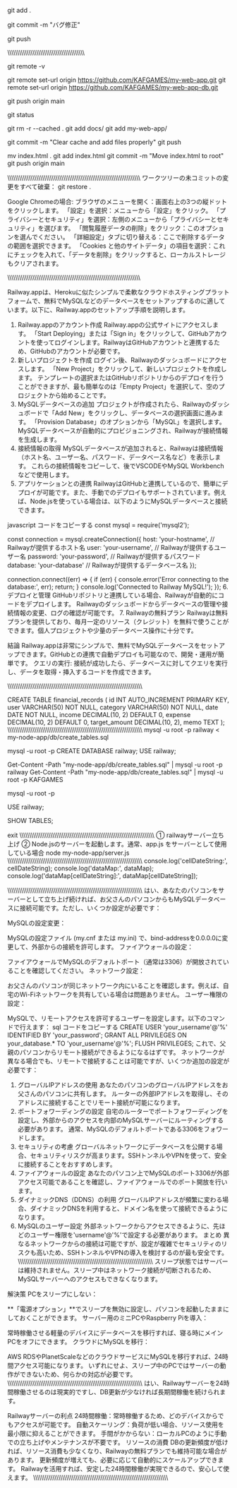 git add .

git commit -m "バグ修正"

git push

\\\\\\\\\\\\\\\\\\\\\\\\\\\\\\\\\\\\\\\\\\\\\\\\\\\\\\\\\\\\\\\\\\\\\\\\\\\\\\\\




git remote -v

git remote set-url origin https://github.com/KAFGAMES/my-web-app.git
git remote set-url origin https://github.com/KAFGAMES/my-web-app-db.git

git push origin main

git status






git rm -r --cached .
git add docs/
git add my-web-app/

git commit -m "Clear cache and add files properly"
git push


mv index.html .
git add index.html
git commit -m "Move index.html to root"
git push origin main

\\\\\\\\\\\\\\\\\\\\\\\\\\\\\\\\\\\\\\\\\\\\\\\\\\\\\\\\\\\\\\\\\\\\\\\\\\\\\\\\\\\\\\\\\\\\\\\\\\\\\\\\\\\\\\\\\\\\\\\\\\\\\\\\\\\\\\\\\\
ワークツリーの未コミットの変更をすべて破棄：
git restore .

Google Chromeの場合:
ブラウザのメニューを開く：画面右上の3つの縦ドットをクリックします。
「設定」を選択：メニューから「設定」をクリック。
「プライバシーとセキュリティ」を選択：左側のメニューから「プライバシーとセキュリティ」を選びます。
「閲覧履歴データの削除」をクリック：このオプションを選んでください。
「詳細設定」タブに切り替える：ここで削除するデータの範囲を選択できます。
「Cookies と他のサイトデータ」の項目を選択：これにチェックを入れて、「データを削除」をクリックすると、ローカルストレージもクリアされます。

\\\\\\\\\\\\\\\\\\\\\\\\\\\\\\\\\\\\\\\\\\\\\\\\\\\\\\\\\\\\\\\\\\\\\\\\\\\\\\\\\\\\\\\\\\\\\\\\\\\\\\\\\\\\\\\\\\\\\\\\\\\\\\\\\\\\\\\\\\

Railway.appは、Herokuに似たシンプルで柔軟なクラウドホスティングプラットフォームで、無料でMySQLなどのデータベースをセットアップするのに適しています。以下に、Railway.appのセットアップ手順を説明します。

1. Railway.appのアカウント作成
Railway.appの公式サイトにアクセスします。
「Start Deploying」または「Sign in」をクリックして、GitHubアカウントを使ってログインします。RailwayはGitHubアカウントと連携するため、GitHubのアカウントが必要です。
2. 新しいプロジェクトを作成
ログイン後、Railwayのダッシュボードにアクセスします。
「New Project」をクリックして、新しいプロジェクトを作成します。
テンプレートの選択またはGitHubリポジトリからのデプロイを行うことができますが、最も簡単なのは「Empty Project」を選択して、空のプロジェクトから始めることです。
3. MySQLデータベースの追加
プロジェクトが作成されたら、Railwayのダッシュボードで「Add New」をクリックし、データベースの選択画面に進みます。
「Provision Database」のオプションから「MySQL」を選択します。
MySQLデータベースが自動的にプロビジョニングされ、Railwayが接続情報を生成します。
4. 接続情報の取得
MySQLデータベースが追加されると、Railwayは接続情報（ホスト名、ユーザー名、パスワード、データベース名など）を表示します。
これらの接続情報をコピーして、後でVSCODEやMySQL Workbenchなどで使用します。
5. アプリケーションとの連携
RailwayはGitHubと連携しているので、簡単にデプロイが可能です。また、手動でのデプロイもサポートされています。例えば、Node.jsを使っている場合は、以下のようにMySQLデータベースと接続できます。

javascript
コードをコピーする
const mysql = require('mysql2');

const connection = mysql.createConnection({
    host: 'your-hostname',  // Railwayが提供するホスト名
    user: 'your-username',  // Railwayが提供するユーザー名
    password: 'your-password',  // Railwayが提供するパスワード
    database: 'your-database'  // Railwayが提供するデータベース名
});

connection.connect((err) => {
    if (err) {
        console.error('Error connecting to the database:', err);
        return;
    }
    console.log('Connected to Railway MySQL!');
});
6. デプロイと管理
GitHubリポジトリと連携している場合、Railwayが自動的にコードをデプロイします。
Railwayのダッシュボードからデータベースの管理や接続情報の変更、ログの確認が可能です。
7. Railwayの無料プラン
Railwayは無料プランを提供しており、毎月一定のリソース（クレジット）を無料で使うことができます。個人プロジェクトや少量のデータベース操作に十分です。

結論
Railway.appは非常にシンプルで、無料でMySQLデータベースをセットアップできます。GitHubとの連携で自動デプロイも可能なので、開発・運用が簡単です。
クエリの実行: 接続が成功したら、データベースに対してクエリを実行し、データを取得・挿入するコードを作成できます。

\\\\\\\\\\\\\\\\\\\\\\\\\\\\\\\\\\\\\\\\\\\\\\\\\\\\\\\\\\\\\\\\\\\\\\\\\\\\\\\\\\\\\\\\\\\\\\\\\\\\\\\\\\\\\\\\\\\\\\\\\\\\\\\\\\\\\\\\\\\\


CREATE TABLE financial_records (
    id INT AUTO_INCREMENT PRIMARY KEY,
    user VARCHAR(50) NOT NULL,
    category VARCHAR(50) NOT NULL,
    date DATE NOT NULL,
    income DECIMAL(10, 2) DEFAULT 0,
    expense DECIMAL(10, 2) DEFAULT 0,
    target_amount DECIMAL(10, 2),
    memo TEXT
);
\\\\\\\\\\\\\\\\\\\\\\\\\\\\\\\\\\\\\\\\\\\\\\\\\\\\\\\\\\\\\\\\\\\\\\\\\\\\\\\\\\\\\\\\\\\\\\\\\\\\\\\\\\\\\\\\\\\\\\\\\\\\\\\\\\\\\\\\\\\\
mysql -u root -p railway < my-node-app/db/create_tables.sql


mysql -u root -p
CREATE DATABASE railway;
USE railway;

Get-Content -Path "my-node-app/db/create_tables.sql" | mysql -u root -p railway
Get-Content -Path "my-node-app/db/create_tables.sql" | mysql -u root -p KAFGAMES


mysql -u root -p

USE railway;


SHOW TABLES;

exit
\\\\\\\\\\\\\\\\\\\\\\\\\\\\\\\\\\\\\\\\\\\\\\\\\\\\\\\\\\\\\\\\\\\\\\\\\\\\\\\\\\\\\\\\\\\\\\\\\\\\\\\\\\\\\\\\\\\\\\\\\\\\\\\\\\\\\\\\\\\\
①
railwayサーバー立ち上げ
②
Node.jsのサーバーを起動します。通常、app.js をサーバーとして使用している場合
node my-node-app/server.js
\\\\\\\\\\\\\\\\\\\\\\\\\\\\\\\\\\\\\\\\\\\\\\\\\\\\\\\\\\\\\\\\\\\\\\\\\\\\\\\\\\\\\\\\\\\\\\\\\\\\\\\\\\\\\\\\\\\\\\\\\\\\\\\\\\\\\\\\\\\\
console.log('cellDateString:', cellDateString);
console.log('dataMap:', dataMap);
console.log('dataMap[cellDateString]:', dataMap[cellDateString]);

\\\\\\\\\\\\\\\\\\\\\\\\\\\\\\\\\\\\\\\\\\\\\\\\\\\\\\\\\\\\\\\\\\\\\\\\\\\\\\\\\\\\\\\\\\\\\\\\\\\\\\\\\\\\\\\\\\\\\\\\\\\\\\\\\\\\\\\\\\\\
はい、あなたのパソコンをサーバーとして立ち上げ続ければ、お父さんのパソコンからもMySQLデータベースに接続可能です。ただし、いくつか設定が必要です：

MySQLの設定変更：

MySQLの設定ファイル (my.cnf または my.ini) で、bind-addressを0.0.0.0に変更して、外部からの接続を許可します。
ファイアウォールの設定：

ファイアウォールでMySQLのデフォルトポート（通常は3306）が開放されていることを確認してください。
ネットワーク設定：

お父さんのパソコンが同じネットワーク内にいることを確認します。例えば、自宅のWi-Fiネットワークを共有している場合は問題ありません。
ユーザー権限の設定：

MySQLで、リモートアクセスを許可するユーザーを設定します。以下のコマンドで行えます：
sql
コードをコピーする
CREATE USER 'your_username'@'%' IDENTIFIED BY 'your_password';
GRANT ALL PRIVILEGES ON your_database.* TO 'your_username'@'%';
FLUSH PRIVILEGES;
これで、父親のパソコンからリモート接続ができるようになるはずです。
ネットワークが異なる場合でも、リモートで接続することは可能ですが、いくつか追加の設定が必要です：

1. グローバルIPアドレスの使用
あなたのパソコンのグローバルIPアドレスをお父さんのパソコンに共有します。
ルーターの外部IPアドレスを取得し、そのアドレスに接続することでリモート接続が可能になります。
2. ポートフォワーディングの設定
自宅のルーターでポートフォワーディングを設定し、外部からのアクセスを内部のMySQLサーバーにルーティングする必要があります。
通常、MySQLのデフォルトポートである3306をフォワードします。
3. セキュリティの考慮
グローバルネットワークにデータベースを公開する場合、セキュリティリスクが高まります。SSHトンネルやVPNを使って、安全に接続することをおすすめします。
4. ファイアウォールの設定
あなたのパソコン上でMySQLのポート3306が外部アクセス可能であることを確認し、ファイアウォールでのポート開放を行います。
5. ダイナミックDNS（DDNS）の利用
グローバルIPアドレスが頻繁に変わる場合、ダイナミックDNSを利用すると、ドメイン名を使って接続できるようになります。
6. MySQLのユーザー設定
外部ネットワークからアクセスできるように、先ほどのユーザー権限を'username'@'%'で設定する必要があります。
まとめ
異なるネットワークからの接続は可能ですが、設定が複雑でセキュリティのリスクも高いため、SSHトンネルやVPNの導入を検討するのが最も安全です。
\\\\\\\\\\\\\\\\\\\\\\\\\\\\\\\\\\\\\\\\\\\\\\\\\\\\\\\\\\\\\\\\\\\\\\\\\\\\\\\\\\\\\\\\\\\\\\\\\\\\\\\\\\\\\\\\\\\\\\\\\\\\\\\\\\\\\\\\\\\\
スリープ状態ではサーバーは維持されません。スリープ中はネットワーク接続が切断されるため、MySQLサーバーへのアクセスもできなくなります。

解決策
PCをスリープにしない：

**「電源オプション」**でスリープを無効に設定し、パソコンを起動したままにしておくことができます。
サーバー用のミニPCやRaspberry Piを導入：

常時稼働させる軽量のデバイスにデータベースを移行すれば、寝る時にメインPCをオフにできます。
クラウドにMySQLを移行：

AWS RDSやPlanetScaleなどのクラウドサービスにMySQLを移行すれば、24時間アクセス可能になります。
いずれにせよ、スリープ中のPCではサーバーの動作ができないため、何らかの対応が必要です。
\\\\\\\\\\\\\\\\\\\\\\\\\\\\\\\\\\\\\\\\\\\\\\\\\\\\\\\\\\\\\\\\\\\\\\\\\\\\\\\\\\\\\\\\\\\\\\\\\\\\\\\\\\\\\\\\\\\\\\\\\\\\\\\\\\\\\\\\\\\\
はい、Railwayサーバーを24時間稼働させるのは現実的ですし、DB更新が少なければ長期間稼働を続けられます。

Railwayサーバーの利点
24時間稼働：常時稼働するため、どのデバイスからでもアクセスが可能です。
自動スケーリング：負荷が低い場合、リソース使用を最小限に抑えることができます。
手間がかからない：ローカルPCのように手動での立ち上げやメンテナンスが不要です。
リソースの消費
DBの更新頻度が低ければ、リソース消費も少なくなり、Railwayの無料プランでも維持可能な場合があります。
更新頻度が増えても、必要に応じて自動的にスケールアップできます。
Railwayを活用すれば、安定した24時間稼働が実現できるので、安心して使えます。
\\\\\\\\\\\\\\\\\\\\\\\\\\\\\\\\\\\\\\\\\\\\\\\\\\\\\\\\\\\\\\\\\\\\\\\\\\\\\\\\\\\\\\\\\\\\\\\\\\\\\\\\\\\\\\\\\\\\\\\\\\\\\\\\\\\\\\\\\\\\